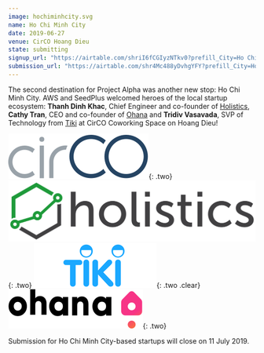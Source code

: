 ```yaml
---
image: hochiminhcity.svg
name: Ho Chi Minh City
date: 2019-06-27
venue: CirCO Hoang Dieu
state: submitting
signup_url: "https://airtable.com/shriI6fCGIyzNTkv0?prefill_City=Ho Chi Minh City"
submission_url: "https://airtable.com/shr4Mc488yDvhgYFY?prefill_City=Ho Chi Minh City"
---
```


The second destination for Project Alpha was another new stop: Ho Chi Minh City. AWS and SeedPlus welcomed heroes of the local startup ecosystem:  **Thanh Dinh Khac**, Chief Engineer and co-founder of [Holistics](https://www.holistics.io/), **Cathy Tran**, CEO and co-founder of [Ohana](https://www.ohanaliving.vn) and **Tridiv Vasavada**, SVP of Technology from [Tiki](https://tiki.vn/) at CirCO Coworking Space on Hoang Dieu!

[![CirCO](/assets/wordmark-circo.svg)](https://circo.co/){: .two}
[![Holistics](/assets/wordmark-holistics.svg)](https://www.holistics.io/){: .two}
[![Tiki.vn](/assets/wordmark-tiki.png)](https://tiki.vn/){: .two .clear}
[![Ohana](/assets/wordmark-ohana.svg)](https://www.ohanaliving.vn){: .two}

Submission for Ho Chi Minh City-based startups will close on 11 July 2019.